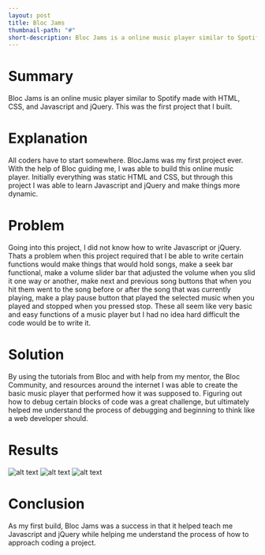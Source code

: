 ```yaml
---
layout: post
title: Bloc Jams
thumbnail-path: "#"
short-description: Bloc Jams is a online music player similar to Spotify
---
```

# Summary
Bloc Jams is an online music player similar to Spotify made with HTML, CSS, and Javascript and jQuery. This was the first project that I built.
# Explanation
All coders have to start somewhere. BlocJams was my first project ever. With the help of Bloc guiding me,
I was able to build this online music player. Initially everything was static HTML and CSS, but through
this project I was able to learn Javascript and jQuery and make things more dynamic.
# Problem
Going into this project, I did not know how to write Javascript or jQuery. Thats a problem when this project required that I be able to write certain functions would make things that would hold songs, make a seek bar functional, make a volume slider bar that adjusted the volume when you slid it one way or another, make next and previous song buttons that when you hit them went to the song before or after the song that was currently playing, make a play pause button that played the selected music when you played and stopped when you pressed stop. These all seem like very basic and easy functions of a music player but I had no idea hard difficult the code would be to write it.
# Solution
By using the tutorials from Bloc and with help from my mentor, the Bloc Community, and resources around the internet I was able to create the basic music player that performed how it was supposed to. Figuring out how to debug certain blocks of code was a great challenge, but ultimately helped me understand the process of debugging and beginning to think like a web developer should.
# Results
![alt text](https://github.com/clintondnicholson/portfolio-kami/blob/master/img/bloc-jams-index.png "Bloc Jams Index Page")
![alt text](https://github.com/clintondnicholson/portfolio-kami/blob/master/img/bloc-jams-collection.png "Bloc Jams Collection Page")
![alt text](https://github.com/clintondnicholson/portfolio-kami/blob/master/img/bloc-jams-album.png "Bloc Jams Album Page")
# Conclusion
As my first build, Bloc Jams was a success in that it helped teach me Javascript and jQuery while helping me understand the process of how to approach coding a project. 

